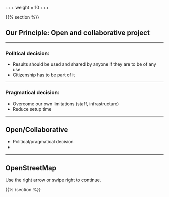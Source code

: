 +++
weight = 10
+++



{{% section %}}

## Our Principle: Open and collaborative project

---

### Political decision:
  - Results should be used and shared by anyone if they are to be of any use
  - Citizenship has to be part of it

---

### Pragmatical decision:
  - Overcome our own limitations (staff, infrastructure)
  - Reduce setup time

---

## Open/Collaborative

* Political/pragmatical decision
*


---

## OpenStreetMap

Use the right arrow or swipe right to continue.

{{% /section %}}
